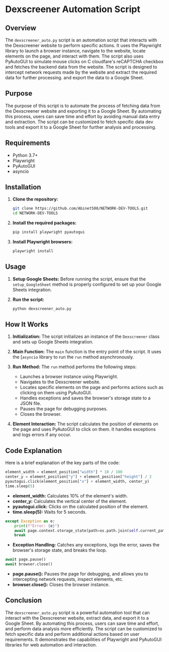 # Dexscreener Automation Script

## Overview

The `dexscreener_auto.py` script is an automation script that interacts with the Dexscreener website to perform specific actions. It uses the Playwright library to launch a browser instance, navigate to the website, locate elements on the page, and interact with them. The script also uses PyAutoGUI to simulate mouse clicks on C
cloudfare's reCAPTCHA checkbox and fetches the backend data from the website. The script is designed to intercept network requests made by the website and extract the required data for further processing. and export the data to a Google Sheet.

## Purpose

The purpose of this script is to automate the process of fetching data from the Dexscreener website and exporting it to a Google Sheet. By automating this process, users can save time and effort by avoiding manual data entry and extraction. The script can be customized to fetch specific data dev tools and export it to a Google Sheet for further analysis and processing.

## Requirements

- Python 3.7+
- Playwright
- PyAutoGUI
- asyncio

## Installation

1. **Clone the repository:**
   ```sh
   git clone https://github.com/Abinet508/NETWORK-DEV-TOOLS.git
   cd NETWORK-DEV-TOOLS
   ```

2. **Install the required packages:**
   ```sh
   pip install playwright pyautogui
   ```

3. **Install Playwright browsers:**
   ```sh
   playwright install
   ```

## Usage

1. **Setup Google Sheets:**
   Before running the script, ensure that the `setup_GoogleSheet` method is properly configured to set up your Google Sheets integration.

2. **Run the script:**
   ```sh
   python dexscreener_auto.py
   ```

## How It Works

1. **Initialization:**
   The script initializes an instance of the `Dexscreener` class and sets up Google Sheets integration.

2. **Main Function:**
   The `main` function is the entry point of the script. It uses the [`asyncio` library to run the `run` method asynchronously.

3. **Run Method:**
   The `run` method performs the following steps:
   - Launches a browser instance using Playwright.
   - Navigates to the Dexscreener website.
   - Locates specific elements on the page and performs actions such as clicking on them using PyAutoGUI.
   - Handles exceptions and saves the browser's storage state to a JSON file.
   - Pauses the page for debugging purposes.
   - Closes the browser.

4. **Element Interaction:**
   The script calculates the position of elements on the page and uses PyAutoGUI to click on them. It handles exceptions and logs errors if any occur.

## Code Explanation

Here is a brief explanation of the key parts of the code:

```python
element_width = element_position["width"] * 10 / 100
center_y = element_position["y"] + element_position["height"] / 2
pyautogui.click(element_position["x"] + element_width, center_y)
time.sleep(5)
```
- **element_width:** Calculates 10% of the element's width.
- **center_y:** Calculates the vertical center of the element.
- **pyautogui.click:** Clicks on the calculated position of the element.
- **time.sleep(5):** Waits for 5 seconds.

```python
except Exception as e:
    print(f"Error: {e}")
    await page.context.storage_state(path=os.path.join(self.current_path, "CREDENTIALS", "storage_state.json"))
    break
```
- **Exception Handling:** Catches any exceptions, logs the error, saves the browser's storage state, and breaks the loop.

```python
await page.pause()
await browser.close()
```
- **page.pause():** Pauses the page for debugging, and allows you to intercepting network requests, inspect elements, etc.
- **browser.close():** Closes the browser instance.

## Conclusion

The `dexscreener_auto.py` script is a powerful automation tool that can interact with the Dexscreener website, extract data, and export it to a Google Sheet. By automating this process, users can save time and effort, and perform data analysis more efficiently. The script can be customized to fetch specific data and perform additional actions based on user requirements. It demonstrates the capabilities of Playwright and PyAutoGUI libraries for web automation and interaction.